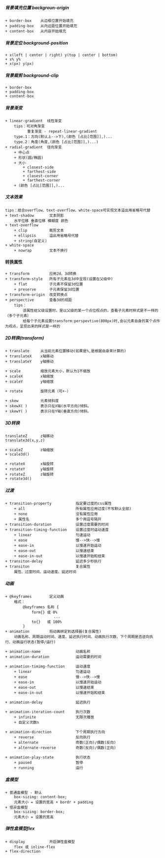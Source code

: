 ##### 背景填充位置 backgroun-origin
    + border-box    从边框位置开始填充
    + padding-box   从内边距位置开始填充
    + content-box   从内容开始填充

##### 背景定位 background-position
    + x(left | center | right) y(top | center | bottom)
    + x% y%
    + x(px) y(px)
##### 背景裁剪 background-clip
    + border-box
    + padding-box
    + content-box

##### 背景渐变
    + linear-gradient  线性渐变
        tips：可对角渐变
              重复渐变 - repeat-linear-gradient
        type.1：方向(默认上-->下),(颜色 [占比[范围]],)...
        type.2：角度(角度,(颜色 [占比[范围]],)...)
    + radial-gradient  径向渐变
        + 中心点
        + 形状(圆/椭圆)
        + 大小
            + closest-side
            + farthest-side
            + closest-corner
            + farthest-corner
        + (颜色 [占比[范围]],)...

##### 文本效果
    tips：结合overflow、text-overflow、white-space可实现文本溢出用省略号代替
    + text-shadow       文本阴影
        水平位移 垂直位移 模糊度 颜色
    + text-overflow
        + clip          裁剪文本
        + ellipsis      溢出用省略号代替
        + string(自定义)
    + white-space
        + nowrap        文本不换行

####  转换属性
    + transform         应用2d、3d转换
    + transform-style   所有子元素在3d中呈现(设置在父级中)
        + flat          子元素不保留3d位置
        + preserve      子元素保留3d位置
    + transform-origin  改变转换点
    + perspective       查看3d的视距
        tips：  
            该属性给父级设置时，是以父级的某一个点位视点的，查看子元素时样式是不一样的（多个子元素）
            给每个子元素设置transform:perspevtive(800px)时,会以元素自身的某个点作为视点，呈现出来的样式是一样的


##### 2D转换(transform)
    + translate     从当前元素位置移动(如果是%,是根据自身来计算的)
    + translateX    x轴移动
    + translateY    y轴移动

    + scale         缩放元素大小，默认为1不缩放
    + scaleX        x轴缩放
    + scaleY        y轴缩放

    + rotate        旋转元素（可+-）

    + skew          元素倾斜度
    + skewX( )      表示只在X轴(水平方向)倾斜。
    + skewY( )      表示只在Y轴(垂直方向)倾斜。

##### 3D转换
    translateZ      z轴移动
    translate3d(x,y,z)

    + scaleZ        z轴缩放
    + scale3d()

    + rotateX       x轴旋转
    + rotateY       y轴旋转
    + rotateZ       z轴旋转
    + rotate3d()

##### 过渡
    + transition-property           指定要过度的css属性
        + all                       所有属性应用过度(不写默认全部)
        + none                      没有属性应用
        + 属性名                     多个用逗号隔开
    + transition-duration           设置过度需要的时间
    + transition-timing-function    设置过度时运动速度
        + linear                    匀速运动         
        + ease                      慢-->快-->慢
        + ease-in                   以慢速开始运动
        + ease-out                  以慢速结束
        + ease-in-out               以慢速开始和结束
    + transiton-delay               延迟多少秒执行
    + transiton                     复合属性
        属性、过度时间、运动速度、延迟时间

##### 动画 
    + @keyframes        定义动画
        格式： 
            @keyframes 名称 {
                form{} 或 0%
                          ...
                to{}   或 100%
            }
    + animation         将动画绑定到选择器(复合属性)
        动画名称、周期运动时间、速度、延迟执行时间、动画执行次数、下个周期是否逆向执行、动画运行状态(暂停/运行)
    
    + animation-name                动画名称
    + animation-duration            运动需要的时间

    + animation-timimg-function     运动速度
        + linear                    匀速运动         
        + ease                      慢-->快-->慢
        + ease-in                   以慢速开始运动
        + ease-out                  以慢速结束
        + ease-in-out               以慢速开始和结束

    + animation-delay               延迟执行

    + animation-iteration-count     执行次数
        + infinite                  无限次播放
        + 自定义次数n

    + animation-direction           下个周期执行方向
        + reverse                   反向执行
        + alternate                 奇数(正向)/偶数(反向)
        + alternate-reverse         奇数(反向)/偶数(正向)

    + animation-play-state          执行状态
        + paused                    暂停
        + running                   运行

##### 盒模型
    + 普通盒模型 - 默认
        box-sizing: content-box;
        元素大小 = 设置的宽高 + bordr + padding
    + 怪异盒模型
        box-sizing: border-box;
        元素大小 = 设置的宽高

##### 弹性盒模型flex
    + display           开启弹性盒模型
        flex 或 inline-flex
    + flex-direction    